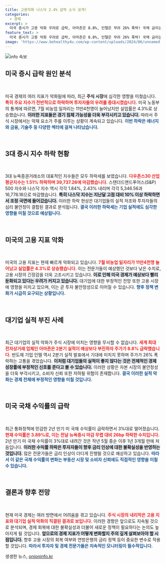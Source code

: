 ```yaml
---
title: 고용악화 나스닥 2.4% 급락 소식 공개!
categories:
  - 경제
excerpt: >
  미국 증시가 고용 악화 우려로 급락, 아마존은 8.8%, 인텔은 무려 26% 폭락! 국채 금리는 1년 3개월 만에 3%대로 하락하며 시장의 불안정성을 더욱 부각시키고 있다.
feature_text: >
  미국 증시가 고용 악화 우려로 급락, 아마존은 8.8%, 인텔은 무려 26% 폭락! 국채 금리는 1년 3개월 만에 3%대로 하락하며 시장의 불안정성을 더욱 부각시키고 있다.
image: 'https://www.behealthy4u.com/wp-content/uploads/2024/06/unnamed-file.png'
---
```


<p><img src="https://www.behealthy4u.com/wp-content/uploads/2024/06/unnamed-file.png" alt="info 속보" /></p>

<h2 data-ke-size="size26">미국 증시 급락 원인 분석</h2>

<p data-ke-size="size16">&nbsp;</p>

<p>미국 경제의 여러 지표가 악화됨에 따라, 최근 <strong>주식 시장</strong>에 심각한 영향을 미쳤습니다. <b><span style="color: #ee2323;">특히 주요 지수가 전반적으로 하락하며 투자자들의 우려를 증대시켰습니다.</span></b> 미국 노동부의 통계에 따르면, 7월 비농업 일자리는 11만4천명이 늘어났지만 실업률은 4.3%로 상승했습니다. <b><span style="background-color: #21538527;">이러한 지표들은 경기 침체 가능성을 더욱 부각시키고 있습니다.</span></b> 따라서 주식 시장에서는 악재 요소가 주를 이루는 상황이 계속되고 있습니다. <b><span style="color: #1a5490;">이번 하락은 에너지와 금융, 기술주 등 다양한 섹터에 걸쳐 나타났습니다.</span></b></p>

<p data-ke-size="size16">&nbsp;</p>

<h2 data-ke-size="size26">3대 증시 지수 하락 현황</h2>

<p data-ke-size="size16">&nbsp;</p>

<p>3대 뉴욕증권거래소의 대표적인 지수들은 모두 하락세를 보였습니다. <b><span style="color: #ee2323;">다우존스30 산업평균지수는 1.51% 하락하며 39,737.26에 마감했습니다.</span></b> 스탠더드앤드푸어스(S&amp;P) 500 지수와 나스닥 지수 역시 각각 1.84%, 2.43% 내리며 각각 5,346.56과 16,776.16으로 마감했습니다. <b><span style="background-color: #21538527;">특히 나스닥 지수는 지난달 고점 대비 10% 이상 하락하면서 조정 국면에 들어갔습니다.</span></b> 이러한 하락 현상은 대기업들의 실적 저조와 투자자들의 심리 불안정이 결합된 결과로 분석됩니다. <b><span style="color: #1a5490;">결국 이러한 하락세는 기업 실적에도 심각한 영향을 미칠 것으로 예상됩니다.</span></b></p>

<p data-ke-size="size16">&nbsp;</p>

<h2 data-ke-size="size26">미국의 고용 지표 악화</h2>

<p data-ke-size="size16">&nbsp;</p>

<p>미국의 고용 지표는 현재 빠르게 악화되고 있습니다. <b><span style="color: #ee2323;">7월 비농업 일자리가 11만4천명 늘어났고 실업률은 4.3%로 상승했습니다.</span></b> 이는 전문가들이 예상했던 것보다 낮은 수치로, 고용 시장의 긴장감을 더욱 고조시키고 있습니다. <b><span style="background-color: #21538527;">이로 인해 미국 경제가 예상보다 빨리 둔화되고 있다는 우려가 커지고 있습니다.</span></b> 대기업에 대한 부정적인 전망 또한 고용 시장에 영향을 미치고 있으며, 이는 곧 투자 불안정성으로 이어질 수 있습니다. <b><span style="color: #1a5490;">향후 정책 변화가 시급히 요구되는 상황입니다.</span></b></p>

<p data-ke-size="size16">&nbsp;</p>

<h2 data-ke-size="size26">대기업 실적 부진 사례</h2>

<p data-ke-size="size16">&nbsp;</p>

<p>최근 대기업의 실적 악화가 주식 시장에 미치는 영향을 무시할 수 없습니다. <b><span style="color: #ee2323;">세계 최대 전자상거래 업체인 아마존은 2분기 실적이 예상보다 부진하자 주가가 8.8% 급락했습니다.</span></b> 반도체 기업 인텔 역시 2분기 실적 발표에서 기대에 미치지 못하며 주가가 26% 폭락하는 고통을 겪었습니다. <b><span style="background-color: #21538527;">이처럼 대기업들의 실적이 좋지 않다는 것은 전체적인 경제 성장률에 부정적인 신호를 준다고 볼 수 있습니다.</span></b> 이러한 상황은 자본 시장의 불안정성을 더욱 부각시키고, 소비자 신뢰 또한 저하될 위험이 존재합니다. <b><span style="color: #1a5490;">결국 이러한 실적 악화는 경제 전체에 부정적인 영향을 미칠 것입니다.</span></b></p>

<p data-ke-size="size16">&nbsp;</p>

<h2 data-ke-size="size26">미국 국채 수익률의 급락</h2>

<p data-ke-size="size16">&nbsp;</p>

<p>최근 통화정책에 민감한 2년 만기 미 국채 수익률이 급락하면서 3%대로 떨어졌습니다. <b><span style="color: #ee2323;">현재 수익률은 3.89%로, 이는 전날 뉴욕증시 마감 무렵 대비 26bp 하락한 수치입니다.</span></b> 2년 만기 미 국채 수익률이 3%대로 내려간 것은 작년 5월 중순 이후 1년 3개월 만에 처음입니다. <b><span style="background-color: #21538527;">이러한 수익률 하락은 투자자들이 향후 금리 인상에 대한 불확실성을 반영하는 것입니다.</span></b> 많은 전문가들은 금리 인상이 더디게 진행될 것으로 예상하고 있습니다. <b><span style="color: #1a5490;">따라서 이 같은 국채 수익률의 변화는 부동산 시장 및 소비자 신뢰에도 직접적인 영향을 미칠 수 있습니다.</span></b></p>

<p data-ke-size="size16">&nbsp;</p>

<h2 data-ke-size="size26">결론과 향후 전망</h2>

<p data-ke-size="size16">&nbsp;</p>

<p>현재 미국 경제는 여러 방면에서 어려움을 겪고 있습니다. <b><span style="color: #ee2323;">주식 시장의 내리막은 고용 지표와 대기업 실적 악화의 직결된 결과로 보입니다.</span></b> 이러한 경향은 앞으로도 지속될 것으로 분석되며, 경제 회복에 대한 불확실성과 더불어 새로운 정책이 필요하다는 논의도 높아지게 될 것입니다. <b><span style="background-color: #21538527;">앞으로의 경제 지표가 어떻게 변화할지 주의 깊게 살펴보아야 할 시점입니다.</span></b> 향후 고용 시장의 회복 여부와 연방은행의 금리 정책 등이 중요한 변수로 작용할 것입니다. <b><span style="color: #1a5490;">따라서 투자자 및 경제 전문가들은 지속적인 모니터링이 필수적입니다.</span></b></p>
생생한 뉴스, <a href="https://onioninfo.kr" rel="dofollow">onioninfo.kr</a>



